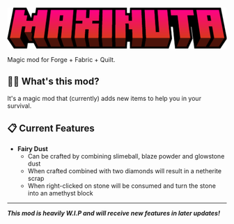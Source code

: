 ![Maxinuta Logo](https://raw.githubusercontent.com/ZotyDev/Minecraft-Maxinuta/main/branding/title.png)

Magic mod for Forge + Fabric + Quilt.

## 🧙‍♂️ What's this mod?
It's a magic mod that (currently) adds new items to help you in your survival.

## 📋 Current Features
- **Fairy Dust**
    - Can be crafted by combining slimeball, blaze powder and glowstone dust
    - When crafted combined with two diamonds will result in a netherite scrap
    - When right-clicked on stone will be consumed and turn the stone into an amethyst block

---
**_This mod is heavily W.I.P and will receive new features in later updates!_**
